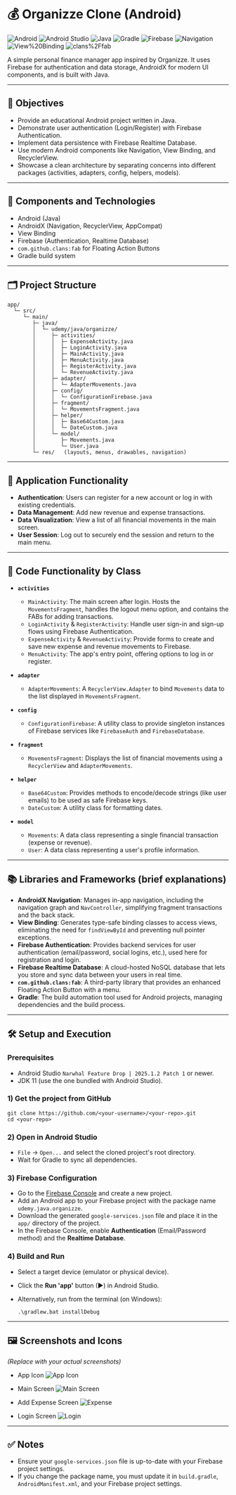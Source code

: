 # 💰 Organizze Clone (Android)

![Android](https://img.shields.io/badge/Android-3DDC84?logo=android&logoColor=white)
![Android Studio](https://img.shields.io/badge/Android%20Studio-3DDC84?logo=android-studio&logoColor=white)
![Java](https://img.shields.io/badge/Java-007396?logo=openjdk&logoColor=white)
![Gradle](https://img.shields.io/badge/Gradle-02303A?logo=gradle&logoColor=white)
![Firebase](https://img.shields.io/badge/Firebase-FFCA28?logo=firebase&logoColor=black)
![Navigation](https://img.shields.io/badge/AndroidX%20Navigation-4285F4?logo=android&logoColor=white)
![View%20Binding](https://img.shields.io/badge/View%20Binding-34A853?logo=android&logoColor=white)
![clans%2Ffab](https://img.shields.io/badge/com.github.clans%3Afab-000000?logo=github&logoColor=white)

A simple personal finance manager app inspired by Organizze. It uses Firebase for authentication and data storage, AndroidX for modern UI components, and is built with Java.

---

## 🎯 Objectives

- Provide an educational Android project written in Java.
- Demonstrate user authentication (Login/Register) with Firebase Authentication.
- Implement data persistence with Firebase Realtime Database.
- Use modern Android components like Navigation, View Binding, and RecyclerView.
- Showcase a clean architecture by separating concerns into different packages (activities, adapters, config, helpers, models).

---

## 🧩 Components and Technologies

- Android (Java)
- AndroidX (Navigation, RecyclerView, AppCompat)
- View Binding
- Firebase (Authentication, Realtime Database)
- `com.github.clans:fab` for Floating Action Buttons
- Gradle build system

---

## 🗂 Project Structure

    app/
      └─ src/
         └─ main/
            ├─ java/
            │  └─ udemy/java/organizze/
            │     ├─ activities/
            │     │  ├─ ExpenseActivity.java
            │     │  ├─ LoginActivity.java
            │     │  ├─ MainActivity.java
            │     │  ├─ MenuActivity.java
            │     │  ├─ RegisterActivity.java
            │     │  └─ RevenueActivity.java
            │     ├─ adapter/
            │     │  └─ AdapterMovements.java
            │     ├─ config/
            │     │  └─ ConfigurationFirebase.java
            │     ├─ fragment/
            │     │  └─ MovementsFragment.java
            │     ├─ helper/
            │     │  ├─ Base64Custom.java
            │     │  └─ DateCustom.java
            │     └─ model/
            │        ├─ Movements.java
            │        └─ User.java
            └─ res/   (layouts, menus, drawables, navigation)

---

## 📱 Application Functionality

- **Authentication**: Users can register for a new account or log in with existing credentials.
- **Data Management**: Add new revenue and expense transactions.
- **Data Visualization**: View a list of all financial movements in the main screen.
- **User Session**: Log out to securely end the session and return to the main menu.

---

## 🧪 Code Functionality by Class

- **`activities`**
  - `MainActivity`: The main screen after login. Hosts the `MovementsFragment`, handles the logout menu option, and contains the FABs for adding transactions.
  - `LoginActivity` & `RegisterActivity`: Handle user sign-in and sign-up flows using Firebase Authentication.
  - `ExpenseActivity` & `RevenueActivity`: Provide forms to create and save new expense and revenue movements to Firebase.
  - `MenuActivity`: The app's entry point, offering options to log in or register.

- **`adapter`**
  - `AdapterMovements`: A `RecyclerView.Adapter` to bind `Movements` data to the list displayed in `MovementsFragment`.

- **`config`**
  - `ConfigurationFirebase`: A utility class to provide singleton instances of Firebase services like `FirebaseAuth` and `FirebaseDatabase`.

- **`fragment`**
  - `MovementsFragment`: Displays the list of financial movements using a `RecyclerView` and `AdapterMovements`.

- **`helper`**
  - `Base64Custom`: Provides methods to encode/decode strings (like user emails) to be used as safe Firebase keys.
  - `DateCustom`: A utility class for formatting dates.

- **`model`**
  - `Movements`: A data class representing a single financial transaction (expense or revenue).
  - `User`: A data class representing a user's profile information.

---

## 📚 Libraries and Frameworks (brief explanations)

- **AndroidX Navigation**: Manages in-app navigation, including the navigation graph and `NavController`, simplifying fragment transactions and the back stack.
- **View Binding**: Generates type-safe binding classes to access views, eliminating the need for `findViewById` and preventing null pointer exceptions.
- **Firebase Authentication**: Provides backend services for user authentication (email/password, social logins, etc.), used here for registration and login.
- **Firebase Realtime Database**: A cloud-hosted NoSQL database that lets you store and sync data between your users in real time.
- **`com.github.clans:fab`**: A third-party library that provides an enhanced Floating Action Button with a menu.
- **Gradle**: The build automation tool used for Android projects, managing dependencies and the build process.

---

## 🛠️ Setup and Execution

### Prerequisites

- Android Studio `Narwhal Feature Drop | 2025.1.2 Patch 1` or newer.
- JDK 11 (use the one bundled with Android Studio).

### 1) Get the project from GitHub

    git clone https://github.com/<your-username>/<your-repo>.git
    cd <your-repo>

### 2) Open in Android Studio

- `File` → `Open...` and select the cloned project's root directory.
- Wait for Gradle to sync all dependencies.

### 3) Firebase Configuration

- Go to the [Firebase Console](https://console.firebase.google.com/) and create a new project.
- Add an Android app to your Firebase project with the package name `udemy.java.organizze`.
- Download the generated `google-services.json` file and place it in the `app/` directory of the project.
- In the Firebase Console, enable **Authentication** (Email/Password method) and the **Realtime Database**.

### 4) Build and Run

- Select a target device (emulator or physical device).
- Click the **Run 'app'** button (▶) in Android Studio.
- Alternatively, run from the terminal (on Windows):

      .\gradlew.bat installDebug

---

## 🖼️ Screenshots and Icons

*(Replace with your actual screenshots)*

- App Icon
  ![App Icon](docs/images/app_icon.png)

- Main Screen
  ![Main Screen](docs/images/screenshot_main.png)

- Add Expense Screen
  ![Expense](docs/images/screenshot_expense.png)

- Login Screen
  ![Login](docs/images/screenshot_login.png)

---

## ✅ Notes

- Ensure your `google-services.json` file is up-to-date with your Firebase project settings.
- If you change the package name, you must update it in `build.gradle`, `AndroidManifest.xml`, and your Firebase project settings.
